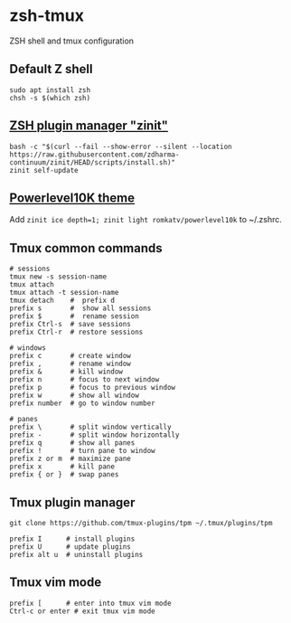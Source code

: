 # zsh-tmux
ZSH shell and tmux configuration
## Default Z shell
```
sudo apt install zsh
chsh -s $(which zsh)
```
## [ZSH plugin manager "zinit"](https://github.com/zdharma-continuum/zinit)
```
bash -c "$(curl --fail --show-error --silent --location https://raw.githubusercontent.com/zdharma-continuum/zinit/HEAD/scripts/install.sh)"
zinit self-update
```
## [Powerlevel10K theme](https://github.com/romkatv/powerlevel10k)
Add ```zinit ice depth=1; zinit light romkatv/powerlevel10k``` to ~/.zshrc.
## Tmux common commands
```
# sessions
tmux new -s session-name
tmux attach
tmux attach -t session-name
tmux detach    #  prefix d
prefix s       #  show all sessions
prefix $       #  rename session
prefix Ctrl-s  # save sessions
prefix Ctrl-r  # restore sessions

# windows
prefix c       # create window
prefix ,       # rename window
prefix &       # kill window
prefix n       # focus to next window
prefix p       # focus to previous window
prefix w       # show all window
prefix number  # go to window number

# panes
prefix \       # split window vertically
prefix -       # split window horizontally
prefix q       # show all panes
prefix !       # turn pane to window
prefix z or m  # maximize pane
prefix x       # kill pane
prefix { or }  # swap panes
```
## Tmux plugin manager
```
git clone https://github.com/tmux-plugins/tpm ~/.tmux/plugins/tpm
```
```
prefix I      # install plugins
prefix U      # update plugins
prefix alt u  # uninstall plugins
```
## Tmux vim mode
```
prefix [      # enter into tmux vim mode
Ctrl-c or enter # exit tmux vim mode
